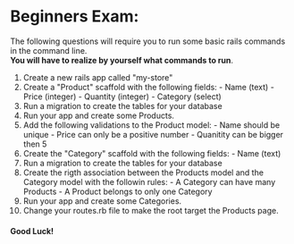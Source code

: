 # Beginners Exam:

  The following questions will require you to run some basic rails commands in the command line.  
  **You will have to realize by yourself what commands to run**.

  1. Create a new rails app called "my-store"
  2. Create a "Product" scaffold with the following fields:
    - Name (text)
    - Price (integer)
    - Quantity (integer)
    - Category (select)
  3. Run a migration to create the tables for your database
  4. Run your app and create some Products.
  5. Add the following validations to the Product model:
    - Name should be unique
    - Price can only be a positive number
    - Quanitity can be bigger then 5
  6. Create the "Category" scaffold with the following fields:
    - Name (text)
  7. Run a migration to create the tables for your database
  8. Create the rigth association between the Products model and the Category model with the followin rules:
    - A Category can have many Products
    - A Product belongs to only one Category
  9. Run your app and create some Categories.
  10. Change your routes.rb file to make the root target the Products page.


#### Good Luck!